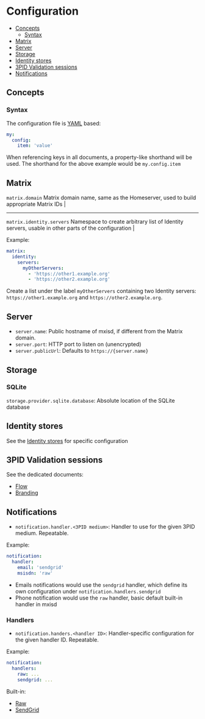 # Configuration
- [Concepts](#concepts)
  - [Syntax](#syntax)
- [Matrix](#matrix)
- [Server](#server)
- [Storage](#storage)
- [Identity stores](#identity-stores)
- [3PID Validation sessions](#3pid-validation-sessions)
- [Notifications](#notifications)

## Concepts
### Syntax
The configuration file is [YAML](http://yaml.org/) based:
```yaml
my:
  config:
    item: 'value'

```

When referencing keys in all documents, a property-like shorthand will be used. The shorthand for the above example would be `my.config.item`

## Matrix
`matrix.domain`
Matrix domain name, same as the Homeserver, used to build appropriate Matrix IDs |

---

`matrix.identity.servers`
Namespace to create arbitrary list of Identity servers, usable in other parts of the configuration |

Example:
```yaml
matrix:
  identity:
    servers:
      myOtherServers:
        - 'https://other1.example.org'
        - 'https://other2.example.org'
```
Create a list under the label `myOtherServers` containing two Identity servers: `https://other1.example.org` and `https://other2.example.org`.

## Server
- `server.name`: Public hostname of mxisd, if different from the Matrix domain.
- `server.port`: HTTP port to listen on (unencrypted)
- `server.publicUrl`: Defaults to `https://{server.name}`

## Storage
### SQLite
`storage.provider.sqlite.database`: Absolute location of the SQLite database

## Identity stores
See the [Identity stores](stores/README.md) for specific configuration

## 3PID Validation sessions
See the dedicated documents:
- [Flow](threepids/session/session.md)
- [Branding](threepids/session/session-views.md)

## Notifications
- `notification.handler.<3PID medium>`: Handler to use for the given 3PID medium. Repeatable.

Example:
```yaml
notification:
  handler:
    email: 'sendgrid'
    msisdn: 'raw'
```
- Emails notifications would use the `sendgrid` handler, which define its own configuration under `notification.handlers.sendgrid`
- Phone notification would use the `raw` handler, basic default built-in handler in mxisd

### Handlers
- `notification.handers.<handler ID>`: Handler-specific configuration for the given handler ID. Repeatable.

Example:
```yaml
notification:
  handlers:
    raw: ...
    sendgrid: ...
```

Built-in:
- [Raw](threepids/notification/basic-handler.md)
- [SendGrid](threepids/notification/sendgrid-handler.md)
